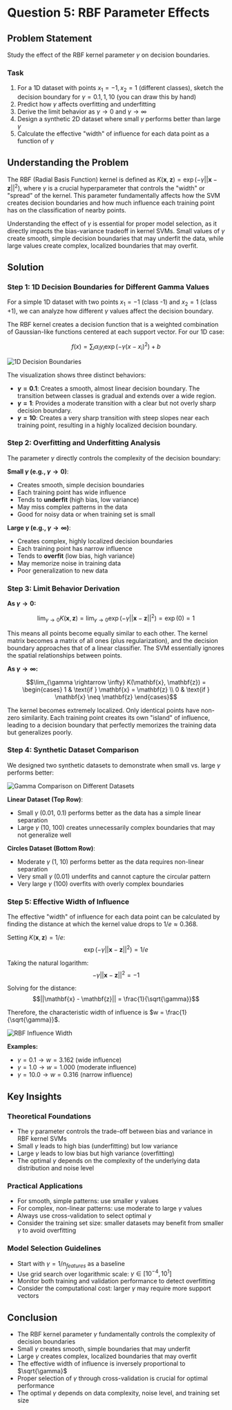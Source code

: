 # Question 5: RBF Parameter Effects

## Problem Statement
Study the effect of the RBF kernel parameter $\gamma$ on decision boundaries.

### Task
1. For a 1D dataset with points $x_1 = -1, x_2 = 1$ (different classes), sketch the decision boundary for $\gamma = 0.1, 1, 10$ (you can draw this by hand)
2. Predict how $\gamma$ affects overfitting and underfitting
3. Derive the limit behavior as $\gamma \rightarrow 0$ and $\gamma \rightarrow \infty$
4. Design a synthetic 2D dataset where small $\gamma$ performs better than large $\gamma$
5. Calculate the effective "width" of influence for each data point as a function of $\gamma$

## Understanding the Problem
The RBF (Radial Basis Function) kernel is defined as $K(\mathbf{x}, \mathbf{z}) = \exp(-\gamma ||\mathbf{x} - \mathbf{z}||^2)$, where $\gamma$ is a crucial hyperparameter that controls the "width" or "spread" of the kernel. This parameter fundamentally affects how the SVM creates decision boundaries and how much influence each training point has on the classification of nearby points.

Understanding the effect of $\gamma$ is essential for proper model selection, as it directly impacts the bias-variance tradeoff in kernel SVMs. Small values of $\gamma$ create smooth, simple decision boundaries that may underfit the data, while large values create complex, localized boundaries that may overfit.

## Solution

### Step 1: 1D Decision Boundaries for Different Gamma Values

For a simple 1D dataset with two points $x_1 = -1$ (class -1) and $x_2 = 1$ (class +1), we can analyze how different $\gamma$ values affect the decision boundary.

The RBF kernel creates a decision function that is a weighted combination of Gaussian-like functions centered at each support vector. For our 1D case:

$$f(x) = \sum_{i} \alpha_i y_i \exp(-\gamma (x - x_i)^2) + b$$

![1D Decision Boundaries](../Images/L5_3_Quiz_5/rbf_1d_decision_boundaries.png)

The visualization shows three distinct behaviors:

- **$\gamma = 0.1$**: Creates a smooth, almost linear decision boundary. The transition between classes is gradual and extends over a wide region.
- **$\gamma = 1$**: Provides a moderate transition with a clear but not overly sharp decision boundary.
- **$\gamma = 10$**: Creates a very sharp transition with steep slopes near each training point, resulting in a highly localized decision boundary.

### Step 2: Overfitting and Underfitting Analysis

The parameter $\gamma$ directly controls the complexity of the decision boundary:

**Small $\gamma$ (e.g., $\gamma \rightarrow 0$)**:
- Creates smooth, simple decision boundaries
- Each training point has wide influence
- Tends to **underfit** (high bias, low variance)
- May miss complex patterns in the data
- Good for noisy data or when training set is small

**Large $\gamma$ (e.g., $\gamma \rightarrow \infty$)**:
- Creates complex, highly localized decision boundaries
- Each training point has narrow influence
- Tends to **overfit** (low bias, high variance)
- May memorize noise in training data
- Poor generalization to new data

### Step 3: Limit Behavior Derivation

**As $\gamma \rightarrow 0$:**

$$\lim_{\gamma \rightarrow 0} K(\mathbf{x}, \mathbf{z}) = \lim_{\gamma \rightarrow 0} \exp(-\gamma ||\mathbf{x} - \mathbf{z}||^2) = \exp(0) = 1$$

This means all points become equally similar to each other. The kernel matrix becomes a matrix of all ones (plus regularization), and the decision boundary approaches that of a linear classifier. The SVM essentially ignores the spatial relationships between points.

**As $\gamma \rightarrow \infty$:**

$$\lim_{\gamma \rightarrow \infty} K(\mathbf{x}, \mathbf{z}) = \begin{cases} 
1 & \text{if } \mathbf{x} = \mathbf{z} \\
0 & \text{if } \mathbf{x} \neq \mathbf{z}
\end{cases}$$

The kernel becomes extremely localized. Only identical points have non-zero similarity. Each training point creates its own "island" of influence, leading to a decision boundary that perfectly memorizes the training data but generalizes poorly.

### Step 4: Synthetic Dataset Comparison

We designed two synthetic datasets to demonstrate when small vs. large $\gamma$ performs better:

![Gamma Comparison on Different Datasets](../Images/L5_3_Quiz_5/gamma_comparison_datasets.png)

**Linear Dataset (Top Row)**: 
- Small $\gamma$ (0.01, 0.1) performs better as the data has a simple linear separation
- Large $\gamma$ (10, 100) creates unnecessarily complex boundaries that may not generalize well

**Circles Dataset (Bottom Row)**:
- Moderate $\gamma$ (1, 10) performs better as the data requires non-linear separation
- Very small $\gamma$ (0.01) underfits and cannot capture the circular pattern
- Very large $\gamma$ (100) overfits with overly complex boundaries

### Step 5: Effective Width of Influence

The effective "width" of influence for each data point can be calculated by finding the distance at which the kernel value drops to $1/e \approx 0.368$.

Setting $K(\mathbf{x}, \mathbf{z}) = 1/e$:
$$\exp(-\gamma ||\mathbf{x} - \mathbf{z}||^2) = 1/e$$

Taking the natural logarithm:
$$-\gamma ||\mathbf{x} - \mathbf{z}||^2 = -1$$

Solving for the distance:
$$||\mathbf{x} - \mathbf{z}|| = \frac{1}{\sqrt{\gamma}}$$

Therefore, the characteristic width of influence is $w = \frac{1}{\sqrt{\gamma}}$.

![RBF Influence Width](../Images/L5_3_Quiz_5/rbf_influence_width.png)

**Examples:**
- $\gamma = 0.1 \rightarrow w = 3.162$ (wide influence)
- $\gamma = 1.0 \rightarrow w = 1.000$ (moderate influence)  
- $\gamma = 10.0 \rightarrow w = 0.316$ (narrow influence)

## Key Insights

### Theoretical Foundations
- The $\gamma$ parameter controls the trade-off between bias and variance in RBF kernel SVMs
- Small $\gamma$ leads to high bias (underfitting) but low variance
- Large $\gamma$ leads to low bias but high variance (overfitting)
- The optimal $\gamma$ depends on the complexity of the underlying data distribution and noise level

### Practical Applications
- For smooth, simple patterns: use smaller $\gamma$ values
- For complex, non-linear patterns: use moderate to large $\gamma$ values
- Always use cross-validation to select optimal $\gamma$
- Consider the training set size: smaller datasets may benefit from smaller $\gamma$ to avoid overfitting

### Model Selection Guidelines
- Start with $\gamma = 1/n_{features}$ as a baseline
- Use grid search over logarithmic scale: $\gamma \in [10^{-4}, 10^{1}]$
- Monitor both training and validation performance to detect overfitting
- Consider the computational cost: larger $\gamma$ may require more support vectors

## Conclusion
- The RBF kernel parameter $\gamma$ fundamentally controls the complexity of decision boundaries
- Small $\gamma$ creates smooth, simple boundaries that may underfit
- Large $\gamma$ creates complex, localized boundaries that may overfit  
- The effective width of influence is inversely proportional to $\sqrt{\gamma}$
- Proper selection of $\gamma$ through cross-validation is crucial for optimal performance
- The optimal $\gamma$ depends on data complexity, noise level, and training set size
